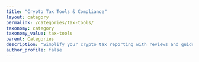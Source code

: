 ```yaml
---
title: "Crypto Tax Tools & Compliance"
layout: category
permalink: /categories/tax-tools/
taxonomy: category
taxonomy_value: tax-tools
parent: Categories
description: "Simplify your crypto tax reporting with reviews and guides for the best tools in 2025."
author_profile: false
---
```

